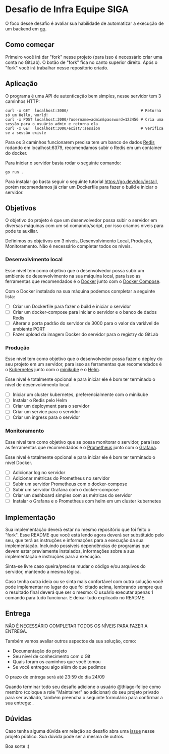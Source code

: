 # Desafio de Infra Equipe SIGA

O foco desse desafio é avaliar sua habilidade de automatizar a execução de um backend em [go](https://go.dev/).

## Como começar
Primeiro você irá dar "fork" nesse projeto (para isso é necessário criar uma conta no GitLab). O botão de "fork" fica no canto superior direito. Após o "fork" você irá trabalhar nesse repositório criado.

## Aplicação
O programa é uma API de autenticação bem simples, nesse servidor tem 3 caminhos HTTP:
```shell
curl -x GET  localhost:3000/                                # Retorna só um Hello, world!
curl -x POST localhost:3000/?username=admin&password=123456 # Cria uma sessão para o usuário admin e retorna ela
curl -x GET  localhost:3000/exist/:session                  # Verifica se a sessão existe
```

Para os 3 caminhos funcionarem precisa tem um banco de dados [Redis](https://redis.io/docs/about/) rodando em localhost:6379, recomendamos subir o Redis em um container do docker.

Para iniciar o servidor basta rodar o seguinte comando:
```shell
go run .
```
Para instalar go basta seguir o seguinte tutorial https://go.dev/doc/install, porém recomendamos já criar um Dockerfile para fazer o build e iniciar o servidor.

## Objetivos

O objetivo do projeto é que um desenvolvedor possa subir o servidor em diversas máquinas com um só comando/script, por isso criamos níveis para pode te auxiliar.

Definimos os objetivos em 3 níveis, Desenvolvimento Local, Produção, Monitoramento. Não é necessário completar todos os níveis.

### Desenvolvimento local
Esse nível tem como objetivo que o desenvolvedor possa subir um ambiente de desenvolvimento na sua máquina local, para isso as ferramentas que recomendados é o [Docker](https://docs.docker.com/get-docker/) junto com o [Docker Compose](https://docs.docker.com/compose/).

Com o Docker instalado na sua máquina podemos completar a seguinte lista: 
- [ ] Criar um Dockerfile para fazer o build e iniciar o servidor
- [ ] Criar um docker-compose para iniciar o servidor e o banco de dados Redis
- [ ] Alterar a porta padrão do servidor de 3000 para o valor da variável de ambiente PORT
- [ ] Fazer upload da imagem Docker do servidor para o registry do GitLab

### Produção
Esse nível tem como objetivo que o desenvolvedor possa fazer o deploy do seu projeto em um servidor, para isso as ferramentas que recomendados é o [Kubernetes](https://kubernetes.io/docs/concepts/overview/) junto com o [minikube](https://minikube.sigs.k8s.io/docs/) e o [Helm](https://helm.sh/docs/).

Esse nível é totalmente opcional e para iniciar ele é bom ter terminado o nível de desenvolvimento local.

- [ ] Iniciar um cluster kubernetes, preferencialmente com o minikube
- [ ] Instalar o Redis pelo Helm
- [ ] Criar um deployment para o servidor
- [ ] Criar um service para o servidor
- [ ] Criar um ingress para o servidor

### Monitoramento
Esse nível tem como objetivo que se possa monitorar o servidor, para isso as ferramentas que recomendados é o [Prometheus](https://prometheus.io/docs/introduction/overview/) junto com o [Grafana](https://grafana.com/docs/grafana/latest/getting-started/).

Esse nível é totalmente opcional e para iniciar ele é bom ter terminado o nível Docker.

- [ ] Adicionar log no servidor
- [ ] Adicionar métricas do Prometheus no servidor 
- [ ] Subir um servidor Prometheus com o docker-compose
- [ ] Subir um servidor Grafana com o docker-compose
- [ ] Criar um dashboard simples com as métricas do servidor
- [ ] Instalar o Grafana e o Prometheus com helm em um cluster kubernetes

## Implementação
Sua implementação deverá estar no mesmo repositório que foi feito o "fork". Esse README que você está lendo agora deverá ser substituído pelo seu, que terá as instruções e informações para a execução da sua implementação. Incluindo possíveis dependências de programas que devem estar previamente instalados, informações sobre a sua implementação e instruções para a execução.

Sinta-se livre caso queira/precise mudar o código e/ou arquivos do servidor, mantendo a mesma lógica.

Caso tenha outra ideia ou se sinta mais confortável com outra solução você pode implementar no lugar do que foi citado acima, lembrando sempre que o resultado final deverá que ser o mesmo: O usuário executar apenas 1 comando para tudo funcionar. E deixar tudo explicado no README.

## Entrega
NÃO É NECESSÁRIO COMPLETAR TODOS OS NÍVEIS PARA FAZER A ENTREGA.

Também vamos avaliar outros aspectos da sua solução, como:
- Documentação do projeto
- Seu nível de conhecimento com o Git
- Quais foram os caminhos que você tomou
- Se você entregou algo além do que pedimos

O prazo de entrega será até 23:59 do dia 24/09

Quando terminar todo seu desafio adicione o usuário @thiago-felipe como membro (coloque a role "Maintainer" ao adicionar) do seu projeto privado para ser avaliado, também preencha o seguinte formulário para confirmar a sua entrega: .

## Dúvidas
Caso tenha alguma dúvida em relação ao desafio abra uma [issue](https://gitlab.com/ltellesfl/desafio-infra/-/issues/new) nesse projeto público. Sua dúvida pode ser a mesma de outros.

Boa sorte :)

